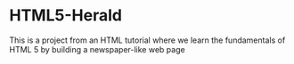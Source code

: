 # HTML5-Herald
This is a project from an HTML tutorial where we learn the fundamentals of HTML 5 by building a newspaper-like web page
